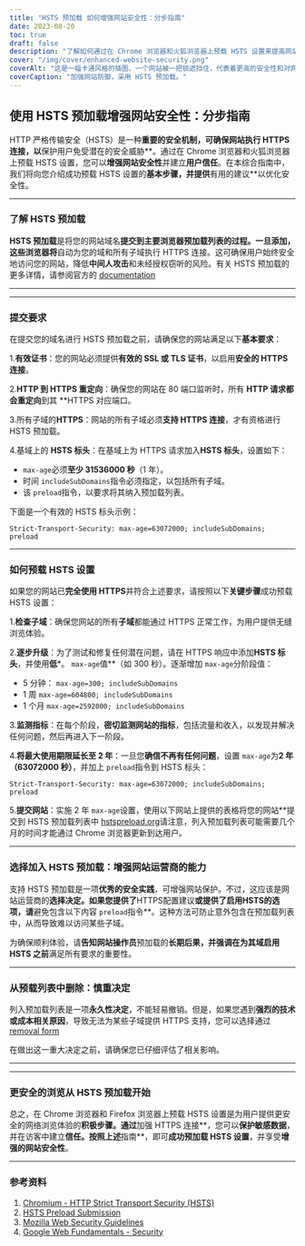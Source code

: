 ```yaml
---
title: "HSTS 预加载 如何增强网站安全性：分步指南"
date: 2023-08-20
toc: true
draft: false
description: "了解如何通过在 Chrome 浏览器和火狐浏览器上预载 HSTS 设置来提高网站安全性和用户信任度。请按照我们的分步指南进行无缝实施。"
cover: "/img/cover/enhanced-website-security.png"
coverAlt: "这是一幅卡通风格的插图，一个网站被一把锁遮挡住，代表着更高的安全性和对网络威胁的防护。"
coverCaption: "加强网站防御，采用 HSTS 预加载。"
---
```


## **使用 HSTS 预加载增强网站安全性：分步指南**

HTTP 严格传输安全（HSTS）是一种**重要的安全机制，可确保网站执行 HTTPS 连接，以**保护用户免受潜在的安全威胁**。通过在 Chrome 浏览器和火狐浏览器上预载 HSTS 设置，您可以**增强网站安全性**并建立**用户信任**。在本综合指南中，我们将向您介绍成功预载 HSTS 设置的**基本步骤，并提供**有用的建议**以优化安全性。

______

### **了解 HSTS 预加载**

**HSTS 预加载**是将您的网站域名**提交到主要浏览器预加载列表的过程。一旦添加，这些浏览器将**自动为您的域和所有子域执行 HTTPS 连接。这可确保用户始终安全地访问您的网站，降低**中间人攻击**和未经授权窃听的风险。有关 HSTS 预加载的更多详情，请参阅官方的 [documentation](https://hstspreload.org/)

______

______

### **提交要求**

在提交您的域名进行 HSTS 预加载之前，请确保您的网站满足以下**基本要求**：

1.**有效证书**：您的网站必须提供**有效的 SSL 或 TLS 证书**，以启用**安全的 HTTPS 连接**。

2.**HTTP 到 HTTPS 重定向**：确保您的网站在 80 端口监听时，所有 **HTTP 请求都会重定向**到其 **HTTPS 对应端口。

3.所有子域的**HTTPS**：网站的所有子域必须**支持 HTTPS 连接**，才有资格进行 HSTS 预加载。

4.基域上的 **HSTS 标头**：在基域上为 HTTPS 请求加入**HSTS 标头**，设置如下：
   - `max-age`必须**至少 31536000 秒**（1 年）。
   - 时间 `includeSubDomains`指令必须指定，以包括所有子域。
   - 该 `preload`指令，以要求将其纳入预加载列表。

下面是一个有效的 HSTS 标头示例：

```http
Strict-Transport-Security: max-age=63072000; includeSubDomains; preload
```

______

### **如何预载 HSTS 设置**

如果您的网站已**完全使用 HTTPS**并符合上述要求，请按照以下**关键步骤**成功预载 HSTS 设置：

1.**检查子域**：确保您网站的所有**子域**都能通过 HTTPS 正常工作，为用户提供无缝浏览体验。

2.**逐步升级**：为了测试和修复任何潜在问题，请在 HTTPS 响应中添加**HSTS 标头**，并使用**低***。 `max-age`值**（如 300 秒）。逐渐增加 `max-age`分阶段值：
   - 5 分钟： `max-age=300; includeSubDomains`
   - 1 周 `max-age=604800; includeSubDomains`
   - 1 个月 `max-age=2592000; includeSubDomains`

3.**监测指标**：在每个阶段，**密切监测网站的指标**，包括流量和收入，以发现并解决任何问题，然后再进入下一阶段。

4.**将最大使用期限延长至 2 年**：一旦您**确信不再有任何问题**，设置 `max-age`为**2 年（63072000 秒）**，并加上 `preload`指令到 HSTS 标头：
```http
Strict-Transport-Security: max-age=63072000; includeSubDomains; preload
```

5.**提交网站**：实施 2 年 `max-age`设置，使用以下网站上提供的表格将您的网站**提交到 HSTS 预加载列表中 [hstspreload.org](https://hstspreload.org/)请注意，列入预加载列表可能需要几个月的时间才能通过 Chrome 浏览器更新到达用户。
______

### **选择加入 HSTS 预加载：增强网站运营商的能力**

支持 HSTS 预加载是一项**优秀的安全实践**，可增强网站保护。不过，这应该是网站运营商的**选择决定。如果您提供了**HTTPS配置建议**或提供了启用HSTS的选项，请**避免包含以下内容 `preload`指令**。这种方法可防止意外包含在预加载列表中，从而导致难以访问某些子域。

为确保顺利体验，请**告知网站操作员**预加载的**长期后果，并强调在为其域启用 HSTS 之前**满足所有要求的重要性。

______

### **从预载列表中删除：慎重决定**

列入预加载列表是一项**永久性决定**，不能轻易撤销。但是，如果您遇到**强烈的技术或成本相关原因**，导致无法为某些子域提供 HTTPS 支持，您可以选择通过 [removal form](https://hstspreload.org/removal/)

在做出这一重大决定之前，请确保您已仔细评估了相关影响。
______

______

### **更安全的浏览从 HSTS 预加载开始**

总之，在 Chrome 浏览器和 Firefox 浏览器上预载 HSTS 设置是为用户提供更安全的网络浏览体验的**积极步骤。通过**加强 HTTPS 连接**，您可以**保护敏感数据**，并在访客中建立**信任。按照上述**指南**，即可**成功预加载 HSTS 设置**，并享受**增强的网站安全性**。

______

### 参考资料

1. [Chromium - HTTP Strict Transport Security (HSTS)](https://www.chromium.org/hsts/)
2. [HSTS Preload Submission](https://hstspreload.org/)
3. [Mozilla Web Security Guidelines](https://infosec.mozilla.org/guidelines/web_security)
4. [Google Web Fundamentals - Security](https://developers.google.com/web/fundamentals/security/)
